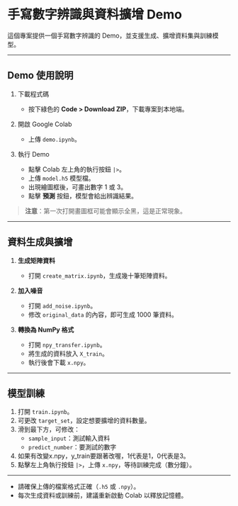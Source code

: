 # 手寫數字辨識與資料擴增 Demo

這個專案提供一個手寫數字辨識的 Demo，並支援生成、擴增資料集與訓練模型。

---

## Demo 使用說明

1. 下載程式碼  
   - 按下綠色的 **Code > Download ZIP**，下載專案到本地端。

2. 開啟 Google Colab  
   - 上傳 `demo.ipynb`。

3. 執行 Demo  
   - 點擊 Colab 左上角的執行按鈕 `|>`。
   - 上傳 `model.h5` 模型檔。
   - 出現繪圖框後，可畫出數字 1 或 3。
   - 點擊 **預測** 按鈕，模型會給出辨識結果。

> **注意**：第一次打開畫圖框可能會顯示全黑，這是正常現象。

---

## 資料生成與擴增

1. **生成矩陣資料**  
   - 打開 `create_matrix.ipynb`，生成幾十筆矩陣資料。

2. **加入噪音**  
   - 打開 `add_noise.ipynb`。
   - 修改 `original_data` 的內容，即可生成 1000 筆資料。

3. **轉換為 NumPy 格式**  
   - 打開 `npy_transfer.ipynb`。
   - 將生成的資料放入 `X_train`。
   - 執行後會下載 `x.npy`。

---

## 模型訓練

1. 打開 `train.ipynb`。
2. 可更改 `target_set`，設定想要擴增的資料數量。
3. 滑到最下方，可修改：
   - `sample_input`：測試輸入資料
   - `predict_number`：要測試的數字
4. 如果有改變x.npy，y_train要跟著改喔，1代表是1，0代表是3。
6. 點擊左上角執行按鈕 `|>`，上傳 `x.npy`，等待訓練完成（數分鐘）。

---
- 請確保上傳的檔案格式正確（`.h5` 或 `.npy`）。
- 每次生成資料或訓練前，建議重新啟動 Colab 以釋放記憶體。
